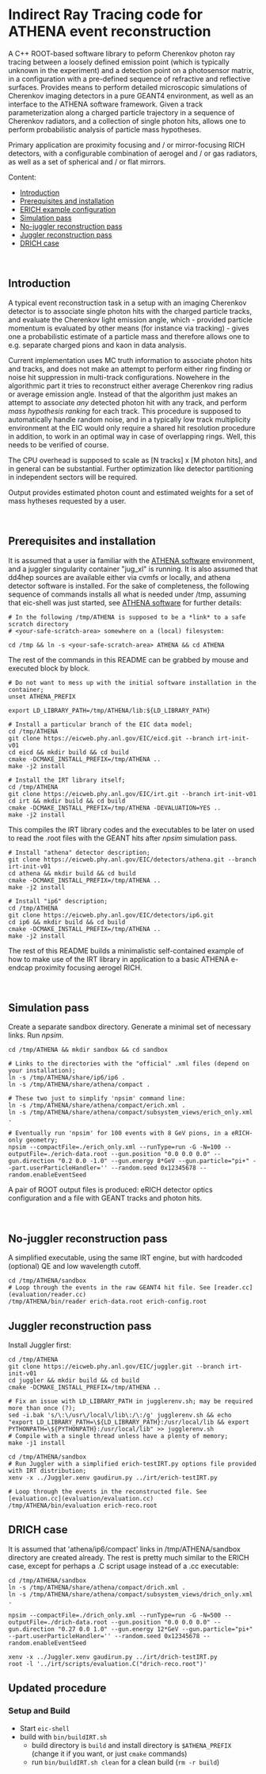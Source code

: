 Indirect Ray Tracing code for ATHENA event reconstruction
=========================================================

  A C++ ROOT-based software library to peform Cherenkov photon ray 
tracing between a loosely defined emission point (which is typically 
unknown in the experiment) and a detection point on a photosensor
matrix, in a configuration with a pre-defined sequence of refractive 
and reflective surfaces. Provides means to perform detailed microscopic 
simulations of Cherenkov imaging detectors in a pure GEANT4 environment, 
as well as an interface to the ATHENA software framework. Given a track 
parameterization along a charged particle trajectory in a sequence of 
Cherenkov radiators, and a collection of single photon hits, allows one 
to perform probabilistic analysis of particle mass hypotheses. 

  Primary application are proximity focusing and / or mirror-focusing RICH 
detectors, with a configurable combination of aerogel and / or gas radiators, 
as well as a set of spherical and / or flat mirrors.  

 Content:

 * [Introduction](#introduction)
 * [Prerequisites and installation](#prerequisites-and-installation)
 * [ERICH example configuration](#erich-example-configuration)
 * [Simulation pass](#simulation-pass)
 * [No-juggler reconstruction pass](#no-juggler-reconstruction-pass)
 * [Juggler reconstruction pass](#juggler-reconstruction-pass)
 * [DRICH case](#drich-case)

<br/>

Introduction
------------

  A typical event reconstruction task in a setup with an imaging Cherenkov 
detector is to associate single photon hits with the charged particle tracks, 
and evaluate the Cherenkov light emission angle, which - provided particle 
momentum is evaluated by other means (for instance via tracking) - gives one a probabilistic 
estimate of a particle mass and therefore allows one to e.g. separate charged
pions and kaon in data analysis.

  Current implementation uses MC truth information to associate photon hits and 
tracks, and does not make an attempt to perform either ring finding or noise 
hit suppression in multi-track configurations. Nowehere in the algorithmic
part it tries to reconstruct either average Cherenkov ring radius or average 
emission angle. Instead of that the algorithm just makes an attempt to associate 
*any* detected photon hit with any track, and perform *mass hypothesis ranking* for 
each track. This procedure is supposed to automatically handle random noise, and 
in a typically low track multiplicity environment at the EIC would only require 
a shared hit resolution procedure in addition, to work in an optimal way in case 
of overlapping rings. Well, this needs to be verified of course.

  The CPU overhead is supposed to scale as [N tracks] x [M photon hits], and in 
general can be substantial. Further optimization like detector partitioning in 
independent sectors will be required.

  Output provides estimated photon count and estimated weights for a set of  mass 
hytheses requested by a user.

<br/>

Prerequisites and installation
------------------------------

  It is assumed that a user ia familiar with the [ATHENA software](https://eic.phy.anl.gov/ip6) 
environment, and a juggler singularity container "jug_xl" is running. It is also assumed 
that dd4hep sources are available either via cvmfs or locally, and athena detector software 
is installed. For the sake of completeness, the following sequence of commands installs all what is needed 
under /tmp, assuming that eic-shell was just started, see [ATHENA software](https://eic.phy.anl.gov/ip6) 
for further details:

```
# In the following /tmp/ATHENA is supposed to be a *link* to a safe scratch directory
# <your-safe-scratch-area> somewhere on a (local) filesystem:

cd /tmp && ln -s <your-safe-scratch-area> ATHENA && cd ATHENA
```

  The rest of the commands in this README can be grabbed by mouse and executed 
block by block.

```
# Do not want to mess up with the initial software installation in the container;
unset ATHENA_PREFIX

export LD_LIBRARY_PATH=/tmp/ATHENA/lib:${LD_LIBRARY_PATH}

# Install a particular branch of the EIC data model;
cd /tmp/ATHENA
git clone https://eicweb.phy.anl.gov/EIC/eicd.git --branch irt-init-v01
cd eicd && mkdir build && cd build
cmake -DCMAKE_INSTALL_PREFIX=/tmp/ATHENA ..
make -j2 install
```

```
# Install the IRT library itself;
cd /tmp/ATHENA
git clone https://eicweb.phy.anl.gov/EIC/irt.git --branch irt-init-v01
cd irt && mkdir build && cd build
cmake -DCMAKE_INSTALL_PREFIX=/tmp/ATHENA -DEVALUATION=YES ..
make -j2 install
```

  This compiles the IRT library codes and the executables to be later on used to read the .root
files with the GEANT hits after *npsim* simulation pass. 

```
# Install "athena" detector description;
git clone https://eicweb.phy.anl.gov/EIC/detectors/athena.git --branch irt-init-v01
cd athena && mkdir build && cd build
cmake -DCMAKE_INSTALL_PREFIX=/tmp/ATHENA ..
make -j2 install

# Install "ip6" description;
cd /tmp/ATHENA
git clone https://eicweb.phy.anl.gov/EIC/detectors/ip6.git
cd ip6 && mkdir build && cd build
cmake -DCMAKE_INSTALL_PREFIX=/tmp/ATHENA ..
make -j2 install

```

  The rest of this README builds a minimalistic self-contained example of how to make use of the 
IRT library in application to a basic ATHENA e-endcap proximity focusing aerogel RICH.


<br/>

Simulation pass
---------------

  Create a separate sandbox directory. Generate a minimal set of necessary links. Run *npsim*.

```
cd /tmp/ATHENA && mkdir sandbox && cd sandbox

# Links to the directories with the "official" .xml files (depend on your installation);
ln -s /tmp/ATHENA/share/ip6/ip6 .
ln -s /tmp/ATHENA/share/athena/compact .

# These two just to simplify 'npsim' command line:
ln -s /tmp/ATHENA/share/athena/compact/erich.xml .
ln -s /tmp/ATHENA/share/athena/compact/subsystem_views/erich_only.xml .

# Eventually run 'npsim' for 100 events with 8 GeV pions, in a eRICH-only geometry;
npsim --compactFile=./erich_only.xml --runType=run -G -N=100 --outputFile=./erich-data.root --gun.position "0.0 0.0 0.0" --gun.direction "0.2 0.0 -1.0" --gun.energy 8*GeV --gun.particle="pi+" --part.userParticleHandler='' --random.seed 0x12345678 --random.enableEventSeed

```

  A pair of ROOT output files is produced: eRICH detector optics configuration and 
a file with GEANT tracks and photon hits.

<br/>

No-juggler reconstruction pass
------------------------------

  A simplified executable, using the same IRT engine, but with hardcoded (optional) QE 
and low wavelength cutoff.

```
cd /tmp/ATHENA/sandbox
# Loop through the events in the raw GEANT4 hit file. See [reader.cc](evaluation/reader.cc)
/tmp/ATHENA/bin/reader erich-data.root erich-config.root

```

Juggler reconstruction pass
---------------------------

  Install Juggler first:

```
cd /tmp/ATHENA
git clone https://eicweb.phy.anl.gov/EIC/juggler.git --branch irt-init-v01
cd juggler && mkdir build && cd build
cmake -DCMAKE_INSTALL_PREFIX=/tmp/ATHENA ..

# Fix an issue with LD_LIBRARY_PATH in jugglerenv.sh; may be required more than once (?);
sed -i.bak 's/\:\/usr\/local\/lib\:/\:/g' jugglerenv.sh && echo "export LD_LIBRARY_PATH=\${LD_LIBRARY_PATH}:/usr/local/lib && export PYTHONPATH=\${PYTHONPATH}:/usr/local/lib" >> jugglerenv.sh
# Compile with a single thread unless have a plenty of memory;
make -j1 install

```

```
cd /tmp/ATHENA/sandbox
# Run Juggler with a simplified erich-testIRT.py options file provided with IRT distribution; 
xenv -x ../Juggler.xenv gaudirun.py ../irt/erich-testIRT.py

# Loop through the events in the reconstructed file. See [evaluation.cc](evaluation/evaluation.cc)
/tmp/ATHENA/bin/evaluation erich-reco.root

```

DRICH case
----------

It is assumed that 'athena/ip6/compact' links in /tmp/ATHENA/sandbox directory are created already.
The rest is pretty much similar to the ERICH case, except for perhaps a .C script usage instead 
of a .cc executable:

```
cd /tmp/ATHENA/sandbox
ln -s /tmp/ATHENA/share/athena/compact/drich.xml .
ln -s /tmp/ATHENA/share/athena/compact/subsystem_views/drich_only.xml .
```

```
npsim --compactFile=./drich_only.xml --runType=run -G -N=500 --outputFile=./drich-data.root --gun.position "0.0 0.0 0.0" --gun.direction "0.27 0.0 1.0" --gun.energy 12*GeV --gun.particle="pi+" --part.userParticleHandler='' --random.seed 0x12345678 --random.enableEventSeed
```
```
xenv -x ../Juggler.xenv gaudirun.py ../irt/drich-testIRT.py
root -l '../irt/scripts/evaluation.C("drich-reco.root")'
```

Updated procedure
-----------------

### Setup and Build

- Start `eic-shell`
- build with `bin/buildIRT.sh`
  - build directory is `build` and install directory is `$ATHENA_PREFIX`
    (change it if you want, or just `cmake` commands)
  - run `bin/buildIRT.sh clean` for a clean build (`rm -r build`)


